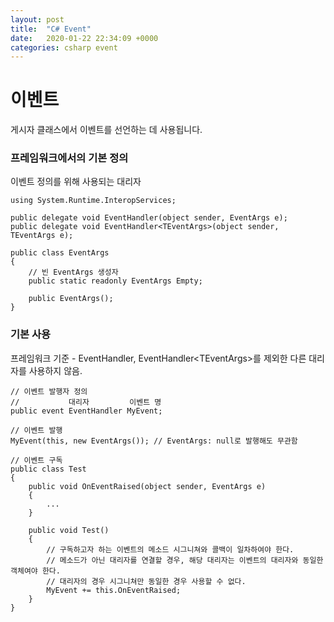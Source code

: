 ```yaml
---
layout: post
title:  "C# Event"
date:   2020-01-22 22:34:09 +0000
categories: csharp event
---
```


# 이벤트
게시자 클래스에서 이벤트를 선언하는 데 사용됩니다.

### 프레임워크에서의 기본 정의
이벤트 정의를 위해 사용되는 대리자  

```
using System.Runtime.InteropServices;

public delegate void EventHandler(object sender, EventArgs e);
public delegate void EventHandler<TEventArgs>(object sender, TEventArgs e);

public class EventArgs
{
    // 빈 EventArgs 생성자
    public static readonly EventArgs Empty;

    public EventArgs();
}
```

### 기본 사용
프레임워크 기준 - EventHandler, EventHandler\<TEventArgs\>를 제외한 다른 대리자를 사용하지 않음.
```
// 이벤트 발행자 정의
//           대리자         이벤트 명
public event EventHandler MyEvent;

// 이벤트 발행
MyEvent(this, new EventArgs()); // EventArgs: null로 발행해도 무관함

// 이벤트 구독
public class Test
{
    public void OnEventRaised(object sender, EventArgs e)
    {
        ...
    }

    public void Test()
    {
        // 구독하고자 하는 이벤트의 메소드 시그니쳐와 콜백이 일차하여야 한다.
        // 메소드가 아닌 대리자를 연결할 경우, 해당 대리자는 이벤트의 대리자와 동일한 객체여야 한다.
        // 대리자의 경우 시그니쳐만 동일한 경우 사용할 수 없다.
        MyEvent += this.OnEventRaised;
    }
}
```
